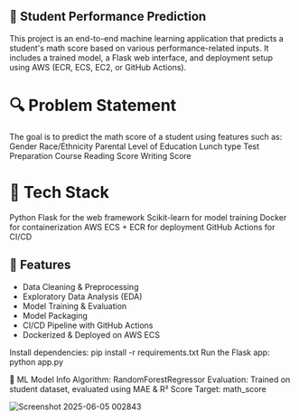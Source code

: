 ## 🧠 Student Performance Prediction
This project is an end-to-end machine learning application that predicts a student's math score based on various performance-related inputs. It includes a trained model, a Flask web interface, and deployment setup using AWS (ECR, ECS, EC2, or GitHub Actions).

# 🔍 Problem Statement
The goal is to predict the math score of a student using features such as:
Gender
Race/Ethnicity
Parental Level of Education
Lunch type
Test Preparation Course
Reading Score
Writing Score

# 🚀 Tech Stack
Python
Flask for the web framework
Scikit-learn for model training
Docker for containerization
AWS ECS + ECR for deployment
GitHub Actions for CI/CD

## 🚀 Features
- Data Cleaning & Preprocessing  
- Exploratory Data Analysis (EDA)  
- Model Training & Evaluation  
- Model Packaging  
- CI/CD Pipeline with GitHub Actions  
- Dockerized & Deployed on AWS ECS  

Install dependencies: pip install -r requirements.txt
Run the Flask app: python app.py


🧠 ML Model Info
Algorithm: RandomForestRegressor
Evaluation: Trained on student dataset, evaluated using MAE & R² Score
Target: math_score

![Screenshot 2025-06-05 002843](https://github.com/user-attachments/assets/54296c5b-0baa-4c3b-aaae-4f72b3b79412)
